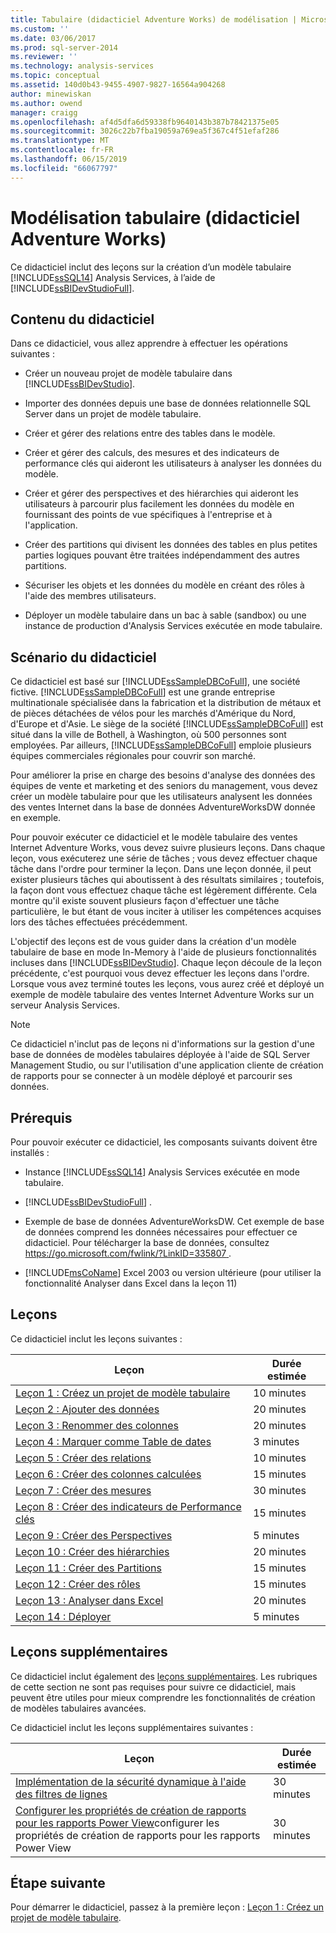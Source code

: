 ```yaml
---
title: Tabulaire (didacticiel Adventure Works) de modélisation | Microsoft Docs
ms.custom: ''
ms.date: 03/06/2017
ms.prod: sql-server-2014
ms.reviewer: ''
ms.technology: analysis-services
ms.topic: conceptual
ms.assetid: 140d0b43-9455-4907-9827-16564a904268
author: minewiskan
ms.author: owend
manager: craigg
ms.openlocfilehash: af4d5dfa6d59338fb9640143b387b78421375e05
ms.sourcegitcommit: 3026c22b7fba19059a769ea5f367c4f51efaf286
ms.translationtype: MT
ms.contentlocale: fr-FR
ms.lasthandoff: 06/15/2019
ms.locfileid: "66067797"
---
```

# <a name="tabular-modeling-adventure-works-tutorial"></a>Modélisation tabulaire (didacticiel Adventure Works)
  Ce didacticiel inclut des leçons sur la création d’un modèle tabulaire [!INCLUDE[ssSQL14](../includes/sssql14-md.md)] Analysis Services, à l’aide de [!INCLUDE[ssBIDevStudioFull](../includes/ssbidevstudiofull-md.md)].  
  
## <a name="what-you-will-learn"></a>Contenu du didacticiel  
 Dans ce didacticiel, vous allez apprendre à effectuer les opérations suivantes :  
  
-   Créer un nouveau projet de modèle tabulaire dans [!INCLUDE[ssBIDevStudio](../includes/ssbidevstudio-md.md)].  
  
-   Importer des données depuis une base de données relationnelle SQL Server dans un projet de modèle tabulaire.  
  
-   Créer et gérer des relations entre des tables dans le modèle.  
  
-   Créer et gérer des calculs, des mesures et des indicateurs de performance clés qui aideront les utilisateurs à analyser les données du modèle.  
  
-   Créer et gérer des perspectives et des hiérarchies qui aideront les utilisateurs à parcourir plus facilement les données du modèle en fournissant des points de vue spécifiques à l'entreprise et à l'application.  
  
-   Créer des partitions qui divisent les données des tables en plus petites parties logiques pouvant être traitées indépendamment des autres partitions.  
  
-   Sécuriser les objets et les données du modèle en créant des rôles à l'aide des membres utilisateurs.  
  
-   Déployer un modèle tabulaire dans un bac à sable (sandbox) ou une instance de production d'Analysis Services exécutée en mode tabulaire.  
  
## <a name="tutorial-scenario"></a>Scénario du didacticiel  
 Ce didacticiel est basé sur [!INCLUDE[ssSampleDBCoFull](../includes/sssampledbcofull-md.md)], une société fictive. [!INCLUDE[ssSampleDBCoFull](../includes/sssampledbcofull-md.md)] est une grande entreprise multinationale spécialisée dans la fabrication et la distribution de métaux et de pièces détachées de vélos pour les marchés d'Amérique du Nord, d'Europe et d'Asie. Le siège de la société [!INCLUDE[ssSampleDBCoFull](../includes/sssampledbcofull-md.md)] est situé dans la ville de Bothell, à Washington, où 500 personnes sont employées. Par ailleurs, [!INCLUDE[ssSampleDBCoFull](../includes/sssampledbcofull-md.md)] emploie plusieurs équipes commerciales régionales pour couvrir son marché.  
  
 Pour améliorer la prise en charge des besoins d'analyse des données des équipes de vente et marketing et des seniors du management, vous devez créer un modèle tabulaire pour que les utilisateurs analysent les données des ventes Internet dans la base de données AdventureWorksDW donnée en exemple.  
  
 Pour pouvoir exécuter ce didacticiel et le modèle tabulaire des ventes Internet Adventure Works, vous devez suivre plusieurs leçons. Dans chaque leçon, vous exécuterez une série de tâches ; vous devez effectuer chaque tâche dans l'ordre pour terminer la leçon. Dans une leçon donnée, il peut exister plusieurs tâches qui aboutissent à des résultats similaires ; toutefois, la façon dont vous effectuez chaque tâche est légèrement différente. Cela montre qu'il existe souvent plusieurs façon d'effectuer une tâche particulière, le but étant de vous inciter à utiliser les compétences acquises lors des tâches effectuées précédemment.  
  
 L'objectif des leçons est de vous guider dans la création d'un modèle tabulaire de base en mode In-Memory à l'aide de plusieurs fonctionnalités incluses dans [!INCLUDE[ssBIDevStudio](../includes/ssbidevstudio-md.md)]. Chaque leçon découle de la leçon précédente, c'est pourquoi vous devez effectuer les leçons dans l'ordre. Lorsque vous avez terminé toutes les leçons, vous aurez créé et déployé un exemple de modèle tabulaire des ventes Internet Adventure Works sur un serveur Analysis Services.  
  
> [!NOTE]  
>  Ce didacticiel n'inclut pas de leçons ni d'informations sur la gestion d'une base de données de modèles tabulaires déployée à l'aide de SQL Server Management Studio, ou sur l'utilisation d'une application cliente de création de rapports pour se connecter à un modèle déployé et parcourir ses données.  
  
## <a name="prerequisites"></a>Prérequis  
 Pour pouvoir exécuter ce didacticiel, les composants suivants doivent être installés :  
  
-   Instance [!INCLUDE[ssSQL14](../includes/sssql14-md.md)] Analysis Services exécutée en mode tabulaire.  
  
-   [!INCLUDE[ssBIDevStudioFull](../includes/ssbidevstudiofull-md.md)] .  
  
-   Exemple de base de données AdventureWorksDW. Cet exemple de base de données comprend les données nécessaires pour effectuer ce didacticiel. Pour télécharger la base de données, consultez [ https://go.microsoft.com/fwlink/?LinkID=335807 ](https://go.microsoft.com/fwlink/?LinkID=335807).  
  
-   [!INCLUDE[msCoName](../includes/msconame-md.md)] Excel 2003 ou version ultérieure (pour utiliser la fonctionnalité Analyser dans Excel dans la leçon 11)  
  
## <a name="lessons"></a>Leçons  
 Ce didacticiel inclut les leçons suivantes :  
  
|Leçon|Durée estimée|  
|------------|--------------------------------|  
|[Leçon 1 : Créez un projet de modèle tabulaire](lesson-1-create-a-new-tabular-model-project.md)|10 minutes|  
|[Leçon 2 : Ajouter des données](lesson-2-add-data.md)|20 minutes|  
|[Leçon 3 : Renommer des colonnes](rename-columns.md)|20 minutes|  
|[Leçon 4 : Marquer comme Table de dates](lesson-3-mark-as-date-table.md)|3 minutes|  
|[Leçon 5 : Créer des relations](lesson-4-create-relationships.md)|10 minutes|  
|[Leçon 6 : Créer des colonnes calculées](lesson-5-create-calculated-columns.md)|15 minutes|  
|[Leçon 7 : Créer des mesures](lesson-6-create-measures.md)|30 minutes|  
|[Leçon 8 : Créer des indicateurs de Performance clés](lesson-7-create-key-performance-indicators.md)|15 minutes|  
|[Leçon 9 : Créer des Perspectives](lesson-8-create-perspectives.md)|5 minutes|  
|[Leçon 10 : Créer des hiérarchies](lesson-9-create-hierarchies.md)|20 minutes|  
|[Leçon 11 : Créer des Partitions](lesson-10-create-partitions.md)|15 minutes|  
|[Leçon 12 : Créer des rôles](lesson-11-create-roles.md)|15 minutes|  
|[Leçon 13 : Analyser dans Excel](lesson-12-analyze-in-excel.md)|20 minutes|  
|[Leçon 14 : Déployer](lesson-13-deploy.md)|5 minutes|  
  
## <a name="supplemental-lessons"></a>Leçons supplémentaires  
 Ce didacticiel inclut également des [leçons supplémentaires](../tutorials/supplemental-lessons.md). Les rubriques de cette section ne sont pas requises pour suivre ce didacticiel, mais peuvent être utiles pour mieux comprendre les fonctionnalités de création de modèles tabulaires avancées.  
  
 Ce didacticiel inclut les leçons supplémentaires suivantes :  
  
|Leçon|Durée estimée|  
|------------|--------------------------------|  
|[Implémentation de la sécurité dynamique à l'aide des filtres de lignes](../tutorials/implement-dynamic-security-by-using-row-filters.md)|30 minutes|  
|[Configurer les propriétés de création de rapports pour les rapports Power View](supplemental-lesson-configure-reporting-properties-for-power-view-reports.md)configurer les propriétés de création de rapports pour les rapports Power View|30 minutes|  
  
## <a name="next-step"></a>Étape suivante  
 Pour démarrer le didacticiel, passez à la première leçon : [Leçon 1 : Créez un projet de modèle tabulaire](lesson-1-create-a-new-tabular-model-project.md).  
  
  
